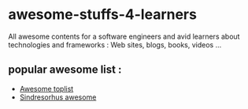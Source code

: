 # awesome-stuffs-4-learners
All awesome contents for a software engineers and avid learners about technologies and frameworks : Web sites, blogs, books, videos ...


## popular awesome list :
- [Awesome toplist](https://awesomelists.top/)
- [Sindresorhus awesome](https://github.com/sindresorhus/awesome)

